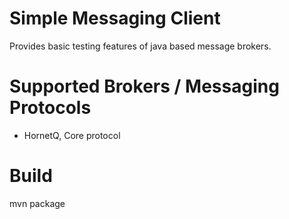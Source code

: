 Simple Messaging Client
=======================
Provides basic testing features of java based message brokers.

# Supported Brokers / Messaging Protocols
* HornetQ, Core protocol

# Build
mvn package

